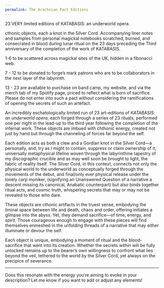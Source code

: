 ```yaml
---
permalink: The Arachnian Pact Editions
---
```

23 VERY limited editions of KATABASIS: an underworld opera.

cthonic objects, each a knot in the Silver Cord.
Accompanying liner notes and samples from personal magickal notebooks scratched, burned, and consecrated in blood during lunar ritual on the 23 days preceding the Third anniversary of the completion of the work of KATABASIS. 

1-6 to be scattered across magickal sites of the UK, hidden in a fibonacci web.

7 - 12 to be donated to forge’s mark patrons who are to be collaborators in the next layer of the labyrinth.

13 - 23 are available to purchase on band camp, my website, and via the merch tab of my Spotify page, priced to reflect what is born of sacrifice. Please do not enter into such a pact without considering the ramifications of opening the secrets of such an artefact. 








An incredibly eschatologically limited run of 23 art-editions of *KATABASIS: an underworld opera*, each forged through a series of 23 rituals, performed one per night in the lead-up to the third year following the completion of the infernal work. These objects are imbued with chthonic energy, created not just by hand but through the channeling of forces far beyond the self. 

Each edition acts as both a clew and a Gordian knot in the Silver Cord—a personally, and, try as I might to contain, suppress or claim ownership of it, universally metaphysical lifeline woven through the labyrinthine tapestry of my discographic crucible and as may well soon be brought to light, the fabric of reality itself. The Silver Cord, in this context, connects not only the physical world to the underworld as conceptually forged through the movements of the debut, and final/only ever physical release under the lonely carp moniker, (signifying an Unanswered Question of a narrative  a descent missing its canonical, Anabatic counterpart) but also binds together ritual acts,  and cosmic truth, whispering secrets that may or may not be revealed to those who dare.

These objects are cthonic artifacts in the truest sense, embodying the liminal space between life and death, chaos and order, offering initiates a glimpse into the abyss. Yet, they demand sacrifice—of time, energy, and spirit. Those courageous enough to engage with these pieces will find themselves enmeshed in the unfolding threads of a narrative that may either illuminate or devour the self.

Each object is unique, embodying a moment of ritual and the blood-sacrifice that went into its creation. Whether the secrets within will be fully unlocked remains up to the bearer’s own willingness to confront what lies beyond the veil, tethered to the world by the Silver Cord, yet always on the precipice of severance.

---
Does this resonate with the energy you’re aiming to evoke in your description? Let me know if you want to add or adjust any elements!